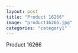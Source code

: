 ```yaml
---
layout: post
title: "Product 16266"
image: "product16266.jpg"
categories: "category1"
---
```

Product 16266
